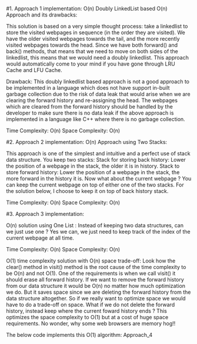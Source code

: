 
#1. Approach 1 implementation:
O(n) Doubly LinkedList based O(n) Approach and its drawbacks:

This solution is based on a very simple thought process: take a linkedlist to store the visited webpages in sequence (in the order they are visited). We have the older visited webpages towards the tail, and the more recently visited webpages towards the head. Since we have both forward() and back() methods, that means that we need to move on both sides of the linkedlist, this means that we would need a doubly linkedlist. This approach would automatically come to your mind if you have gone through LRU Cache and LFU Cache.



Drawback:
This doubly linkedlist based approach is not a good approach to be implemented in a language which does not have support in-built garbage collection due to the risk of data leak that would arise when we are clearing the forward history and re-assigning the head. The webpages which are cleared from the forward history should be handled by the developer to make sure there is no data leak if the above approach is implemented in a language like C++ where there is no garbage collection.


Time Complexity: O(n)
Space Complexity: O(n)

#2. Approach 2 implementation:
O(n) Approach using Two Stacks:

This approach is one of the simplest and intuitive and a perfect use of stack data structure. You keep two stacks:
Stack for storing back history: Lower the position of a webpage in the stack, the older it is in history.
Stack to store forward history: Lower the position of a webpage in the stack, the more forward in the history it is.
Now what about the current webpage ? You can keep the current webpage on top of either one of the two stacks. For the solution below, I choose to keep it on top of back history stack.


Time Complexity: O(n)
Space Complexity: O(n)

#3.  Approach 3 implementation:

O(n) solution using One List :
Instead of keeping two data structures, can we just use one ? Yes we can, we just need to keep track of the index of the current webpage at all time.

Time Complexity: O(n)
Space Complexity: O(n)

O(1) time complexity solution with O(n) space trade-off:
Look how the clear() method in visit() method is the root cause of the time complexity to be O(n) and not O(1). One of the requirements is when we call visit() it should erase all forward history. If we want to remove the forward history from our data structure it would be O(n) no matter how much optimization we do. But it saves space since we are deleting the forward history from the data structure altogether.
So if we really want to optimize space we would have to do a trade-off on space. What if we do not delete the forward history, instead keep where the current foward history ends ? This optimizes the space complexity to O(1) but at a cost of huge space requirements. No wonder, why some web browsers are memory hog!!

The below code implements this O(1) algorithm: Approach_4